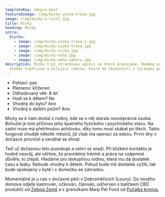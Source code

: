 ```yaml
---
templateKey: adopce-post
featuredimage: /img/micky-vyska-trava.jpg
image: /img/micky-v-listí.jpg
title: Micky
heading: Micky
intro:
  blurbs:
    - image: /img/micky-vyska-trava-2.jpg
    - image: /img/micky-vyska-trava.jpg
    - image: /img/micky-sirka.jpg
    - image: /img/micky-noha.jpg
    - image: /img/misky-noha-nahoru.jpg
description: Micky trpí strachovou agresí na které pracujeme. Budeme pro něj
  hledat trpělivou a milující rodinu, která má zkušenosti s týranými pejsky. 🤪
---
```

* Pohlaví: pes
* Plemeno: kříženec
* Odhadovaný věk: 8 let
* Hodí se k dětem? Ne
* Vhodný do bytu? Ano
* Vhodný k dalším psům? Ano

Micky se k nám dostal z rodiny, kde se o něj starala nesvéprávná osoba. Bohužel je toto příčinou jeho špatného fyzického i psychického stavu. Na zadní noze má přetrhnutou achilovku, díky tomu musí skákat po třech. Takto fungoval chudák několik měsíců, již však má operaci za sebou. První dny v dočasce provrčel a neváhal se ohnat. 

Teď už dočasnou tetu pusinkuje a velmi se snaží. Při blízkém kontaktu je hodně nesvůj, ale věříme, že pravidelný trénink a práce na vzájemné důvěře, to zlepší. Hledáme pro láskyplnou rodinu, která mu dá dostatek času a lásky. Nebude vhodný k dětem. Pokud bude mít dostatek vyžití, tak bude spokojený v bytě i v domečku se zahradou.

Momentálně je u nás v dočasné péči v Dobroměřicích (Louny). Do nového domova odjete kastrován, očkován, čipován, odčerven s balíčkem CBD produktů od [Zelená Země](https://www.facebook.com/groups/650759782685550/user/100063516852486/?__cft__[0]=AZWLQKHAt4BPlIshHqvRn06YBTzC23MfyJp-y-F642BU2M4P4frSYPNoTIJuzyHOPZbBgW6lBmrBJnzpoxzHMx51gTXknKRJXJn_17IXv6qA9awgrhc9wYiSoRWMaTdJccNekdy2JZogeNhj2wQ_xOh4g9D8qBnOimHnQiPv6yY6NE_5l3RCL8-dI8ArgkthN7E&__tn__=-]K-R) a s granulkami Marp Pet Food od [Pučálka krmiva.](https://www.facebook.com/groups/650759782685550/user/100063991562619/?__cft__[0]=AZWLQKHAt4BPlIshHqvRn06YBTzC23MfyJp-y-F642BU2M4P4frSYPNoTIJuzyHOPZbBgW6lBmrBJnzpoxzHMx51gTXknKRJXJn_17IXv6qA9awgrhc9wYiSoRWMaTdJccNekdy2JZogeNhj2wQ_xOh4g9D8qBnOimHnQiPv6yY6NE_5l3RCL8-dI8ArgkthN7E&__tn__=-]K-R)